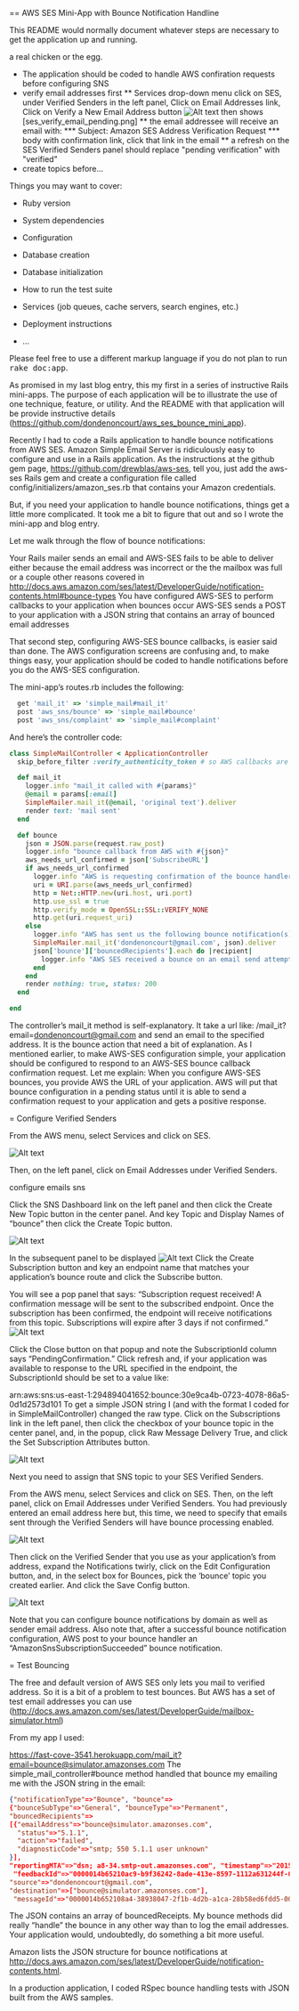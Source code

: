 == AWS SES Mini-App with Bounce Notification Handline

This README would normally document whatever steps are necessary to get the
application up and running.

a real chicken or the egg.

* The application should be coded to handle AWS confiration requests before configuring SNS
* verify email addresses first
** Services drop-down menu click on SES, under Verified Senders in the left panel, Click on Email Addresses link, Click on Verify a New Email Address button 
![Alt text](/public/images/ses_verify_email.png?raw=true)
then shows [ses_verify_email_pending.png]
** the email addressee will receive an email with:
*** Subject: Amazon SES Address Verification Request
*** body with confirmation link, click that link in the email
** a refresh on the SES Verified Senders panel should replace "pending verification" with "verified"
* create topics before...

Things you may want to cover:

* Ruby version

* System dependencies

* Configuration

* Database creation

* Database initialization

* How to run the test suite

* Services (job queues, cache servers, search engines, etc.)

* Deployment instructions

* ...


Please feel free to use a different markup language if you do not plan to run
<tt>rake doc:app</tt>.

As promised in my last blog entry, this my first in a series of instructive Rails mini-apps. The purpose of each application will be to illustrate the use of one technique, feature, or utility. And the README with that application will be provide instructive details (https://github.com/dondenoncourt/aws_ses_bounce_mini_app).

Recently I had to code a Rails application to handle bounce notifications from AWS SES. Amazon Simple Email Server is ridiculously easy to configure and use in a Rails application. As the instructions at the github gem page, https://github.com/drewblas/aws-ses, tell you, just add the aws-ses Rails gem and create a configuration file called config/initializers/amazon_ses.rb that contains your Amazon credentials. 

But, if you need your application to handle bounce notifications, things get a little more complicated. It took me a bit to figure that out and so I wrote the mini-app and blog entry.

Let me walk through the flow of bounce notifications:

Your Rails mailer sends an email and AWS-SES fails to be able to deliver either because the email address was incorrect or the the mailbox was full or a couple other reasons covered in http://docs.aws.amazon.com/ses/latest/DeveloperGuide/notification-contents.html#bounce-types
You have configured AWS-SES to perform callbacks to your application when bounces occur
AWS-SES sends a POST to your application with a JSON string that contains an array of bounced email addresses

That second step, configuring AWS-SES bounce callbacks, is easier said than done. The AWS configuration screens are confusing and, to make things easy, your application should be coded to handle notifications before you do the AWS-SES configuration. 

The mini-app’s routes.rb includes the following:
```ruby
  get 'mail_it' => 'simple_mail#mail_it'
  post 'aws_sns/bounce' => 'simple_mail#bounce'
  post 'aws_sns/complaint' => 'simple_mail#complaint'
```

And here’s the controller code:

```ruby
class SimpleMailController < ApplicationController
  skip_before_filter :verify_authenticity_token # so AWS callbacks are accepted

  def mail_it
    logger.info "mail_it called with #{params}"
    @email = params[:email]
    SimpleMailer.mail_it(@email, 'original text').deliver
    render text: 'mail sent'
  end

  def bounce
    json = JSON.parse(request.raw_post)
    logger.info "bounce callback from AWS with #{json}"
    aws_needs_url_confirmed = json['SubscribeURL']
    if aws_needs_url_confirmed
      logger.info "AWS is requesting confirmation of the bounce handler URL"
      uri = URI.parse(aws_needs_url_confirmed)
      http = Net::HTTP.new(uri.host, uri.port)
      http.use_ssl = true
      http.verify_mode = OpenSSL::SSL::VERIFY_NONE
      http.get(uri.request_uri)
    else
      logger.info "AWS has sent us the following bounce notification(s): #{json}"
      SimpleMailer.mail_it('dondenoncourt@gmail.com', json).deliver
      json['bounce']['bouncedRecipients'].each do |recipient|
        logger.info "AWS SES received a bounce on an email send attempt to #{recipient['emailAddress']}"
      end
    end
    render nothing: true, status: 200
  end

end
```

The controller’s mail_it method is self-explanatory. It take a url like: 
/mail_it?email=dondenoncourt@gmail.com
and send an email to the specified address. It is the bounce action that need a bit of explanation. As I mentioned earlier, to make AWS-SES configuration simple, your application should be configured to respond to an AWS-SES bounce callback confirmation request. Let me explain: When you configure AWS-SES bounces, you provide AWS the URL of your application. AWS will put that bounce configuration in a pending status until it is able to send a confirmation request to your application and gets a positive response. 

= Configure Verified Senders

From the AWS menu, select Services and click on SES.

![Alt text](/public/images/aws_services_pick_sns.png?raw=true)

Then, on the left panel, click on Email Addresses under Verified Senders.



configure emails
sns

Click the SNS Dashboard link on the left panel and then click the Create New Topic button in the center panel. And key Topic and Display Names of “bounce” then click the Create Topic button.

![Alt text](/public/images/sns_create_bounce_topic.png?raw=true)

In the subsequent panel to be displayed
![Alt text](/public/images/sns_subscription_create_bounce.png?raw=true)
Click the Create Subscription button and key an endpoint name that matches your application’s bounce route and click the Subscribe button.

You will see a pop panel that says:
“Subscription request received!  A confirmation message will be sent to the subscribed endpoint. Once the subscription has been confirmed, the endpoint will receive notifications from this topic.  Subscriptions will expire after 3 days if not confirmed.”
![Alt text](/public/images/sns_subscription_request_bounce.png?raw=true)

Click the Close button on that popup and note the SubscriptionId column says “PendingConfirmation.” Click refresh and, if your application was available to response to the URL specified in the endpoint, the SubscriptionId should be set to a value like:

arn:aws:sns:us-east-1:294894041652:bounce:30e9ca4b-0723-4078-86a5-0d1d2573d101
To get a simple JSON string I (and with the format I coded for in SimpleMailController)  changed the raw type. Click on the Subscriptions link in the left panel, then click the checkbox of your bounce topic in the center panel, and, in the popup, click Raw Message Delivery True, and click the Set Subscription Attributes button.

![Alt text](/public/images/sns_msg_format_raw.png?raw=true)


Next you need to assign that SNS topic to your SES Verified Senders. 

From the AWS menu, select Services and click on SES. Then, on the left panel, click on Email Addresses under Verified Senders. You had previously entered an email address here but, this time, we need to specify that emails sent through the Verified Senders will have bounce processing enabled.

![Alt text](/public/images/ses_verify_email_addr.png?raw=true)

Then click on the Verified Sender that you use as your application’s from address, expand the Notifications twirly, click on the Edit Configuration button, and, in the select box for Bounces, pick the ‘bounce’ topic you created earlier. And click the Save Config button.

![Alt text](/public/images/ses_notification_topic_selection.png?raw=true)

Note that you can configure bounce notifications by domain as well as sender email address. Also note that, after a successful bounce notification configuration, AWS post to your bounce handler an “AmazonSnsSubscriptionSucceeded” bounce notification.


= Test Bouncing

The free and default  version of AWS SES only lets you mail to verified address. So it is a bit of a problem to test bounces. But AWS has a set of test email addresses you can use (http://docs.aws.amazon.com/ses/latest/DeveloperGuide/mailbox-simulator.html)

From my app I used:

https://fast-cove-3541.herokuapp.com/mail_it?email=bounce@simulator.amazonses.com
The simple_mail_controller#bounce method handled that bounce my emailing me with the JSON string in the email:

```json
{"notificationType"=>"Bounce", "bounce"=>
{"bounceSubType"=>"General", "bounceType"=>"Permanent",
"bouncedRecipients"=>
[{"emailAddress"=>"bounce@simulator.amazonses.com", 
  "status"=>"5.1.1", 
  "action"=>"failed", 
  "diagnosticCode"=>"smtp; 550 5.1.1 user unknown"
}], 
"reportingMTA"=>"dsn; a8-34.smtp-out.amazonses.com", "timestamp"=>"2015-02-07T17:40:39.338Z",
 "feedbackId"=>"0000014b65210ac9-b9f36242-8ade-413e-8597-1112a631244f-000000"}, "mail"=>{"timestamp"=>"2015-02-07T17:40:38.000Z", 
"source"=>"dondenoncourt@gmail.com", 
"destination"=>["bounce@simulator.amazonses.com"],
 "messageId"=>"0000014b652108a4-38938047-2f1b-4d2b-a1ca-28b58ed6fdd5-000000"}}
```

The JSON contains an array of bouncedReceipts. My bounce methods did really “handle” the bounce in any other way than to log the email addresses. Your application would, undoubtedly, do something a bit more useful. 

Amazon lists the JSON structure for bounce notifications at http://docs.aws.amazon.com/ses/latest/DeveloperGuide/notification-contents.html.

In a production application, I coded RSpec bounce handling tests with JSON built from the AWS samples.






